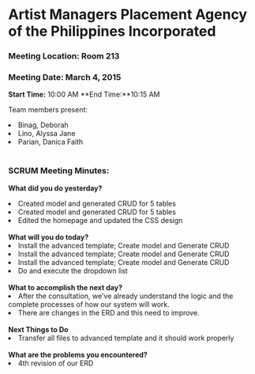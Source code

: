 # Artist Managers Placement Agency of the Philippines Incorporated #


### Meeting Location: Room 213 ###
### Meeting Date: March 4, 2015 ###
**Start Time:** 10:00 AM	**End Time:**10:15 AM

Team members present:
<li>Binag, Deborah<br>
<li>Lino, Alyssa Jane<br>
<li>Parian, Danica Faith<br>
<br>
<h3>SCRUM Meeting Minutes:</h3>

<b>What did you do yesterday?</b>
<li>Created model and generated CRUD for 5 tables<br>
<li>Created model and generated CRUD for 5 tables<br>
<li>Edited the homepage and updated the CSS design<br>
<br>
<b>What will you do today?</b>
<li>Install the advanced template; Create model and Generate CRUD<br>
<li>Install the advanced template; Create model and Generate CRUD<br>
<li>Install the advanced template; Create model and Generate CRUD<br>
<li>Do and execute the dropdown list<br>
<br>
<b>What to accomplish the next day?</b>
<li>After the consultation, we've already understand the logic and the complete processes of how our system will work.<br>
<li>There are changes in the ERD and this need to improve.<br>
<br>
<b>Next Things to Do</b>
<li>Transfer all files to advanced template and it should work properly<br>
<br>
<b>What are the problems you encountered?</b>
<li>4th revision of our ERD